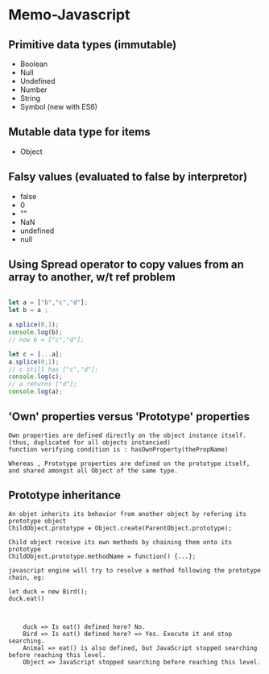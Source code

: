 # Memo-Javascript

## Primitive data types (immutable)

- Boolean
- Null
- Undefined
- Number
- String 
- Symbol (new with ES6)

## Mutable data type for items

- Object

## Falsy values (evaluated to false by interpretor)
- false 
- 0
- ""
- NaN
- undefined 
- null

## Using Spread operator to copy values from an array to another, w/t ref problem

```javascript

let a = ["b","c","d"];
let b = a ;

a.splice(0,1);
console.log(b);
// now b = ["c","d"];

let c = [...a];
a.splice(0,1);
// c still has ["c","d"];
console.log(c);
// a returns ["d"];
console.log(a);

```


## 'Own' properties versus 'Prototype' properties

```
Own properties are defined directly on the object instance itself. (thus, duplicated for all objects instancied)
function verifying condition is : hasOwnProperty(thePropName)

Whereas , Prototype properties are defined on the prototype itself, and shared amongst all Object of the same type.
```

## Prototype inheritance
```
An objet inherits its behavior from another object by refering its prototype object
ChildObject.prototype = Object.create(ParentObject.prototype);

Child object receive its own methods by chaining them onto its prototype
ChildObject.prototype.methodName = function() {...};

javascript engine will try to resolve a method following the prototype chain, eg: 

let duck = new Bird();
duck.eat()



    duck => Is eat() defined here? No.
    Bird => Is eat() defined here? => Yes. Execute it and stop searching.
    Animal => eat() is also defined, but JavaScript stopped searching before reaching this level.
    Object => JavaScript stopped searching before reaching this level.



```